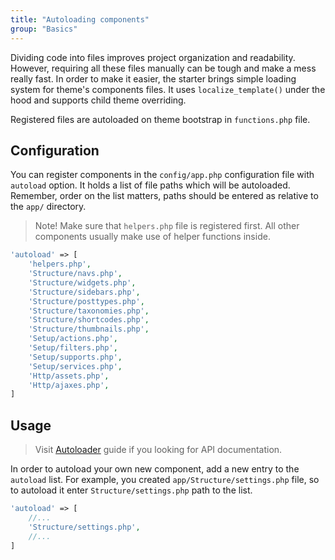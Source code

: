 ```yaml
---
title: "Autoloading components"
group: "Basics"
---
```


Dividing code into files improves project organization and readability. However, requiring all these files manually can be tough and make a mess really fast. In order to make it easier, the starter brings simple loading system for theme's components files. It uses `localize_template()` under the hood and supports child theme overriding.

Registered files are autoloaded on theme bootstrap in `functions.php` file.

## Configuration

You can register components in the `config/app.php` configuration file with `autoload` option. It holds a list of file paths which will be autoloaded. Remember, order on the list matters, paths should be entered as relative to the `app/` directory.

> Note! Make sure that `helpers.php` file is registered first. All other components usually make use of helper functions inside.

```php
'autoload' => [
    'helpers.php',
    'Structure/navs.php',
    'Structure/widgets.php',
    'Structure/sidebars.php',
    'Structure/posttypes.php',
    'Structure/taxonomies.php',
    'Structure/shortcodes.php',
    'Structure/thumbnails.php',
    'Setup/actions.php',
    'Setup/filters.php',
    'Setup/supports.php',
    'Setup/services.php',
    'Http/assets.php',
    'Http/ajaxes.php',
]
```

## Usage

> Visit [Autoloader]() guide if you looking for API documentation.

In order to autoload your own new component, add a new entry to the `autoload` list. For example, you created `app/Structure/settings.php` file, so to autoload it enter `Structure/settings.php` path to the list.

```php
'autoload' => [
    //...
    'Structure/settings.php',
    //...
]
```